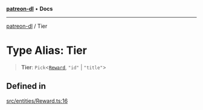 [**patreon-dl**](../README.md) • **Docs**

***

[patreon-dl](../README.md) / Tier

# Type Alias: Tier

> **Tier**: `Pick`\<[`Reward`](../interfaces/Reward.md), `"id"` \| `"title"`\>

## Defined in

[src/entities/Reward.ts:16](https://github.com/patrickkfkan/patreon-dl/blob/794996b6269a4df0afea77da4d86f16365f2adf5/src/entities/Reward.ts#L16)

